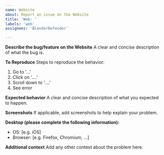 ```yaml
---
name: Website
about: Report an issue on the Website
title: 'Web: '
labels: 'web'
assignees: 'BlenderDefender'

---
```


**Describe the bug/feature on the Website**
A clear and concise description of what the bug is.

**To Reproduce**
Steps to reproduce the behavior:
1. Go to '...'
2. Click on '....'
3. Scroll down to '....'
4. See error

**Expected behavior**
A clear and concise description of what you expected to happen.

**Screenshots**
If applicable, add screenshots to help explain your problem.

**Desktop (please complete the following information):**
 - OS: [e.g. iOS]
 - Browser: [e.g. Firefox, Chromium, ...]


**Additional context**
Add any other context about the problem here.
